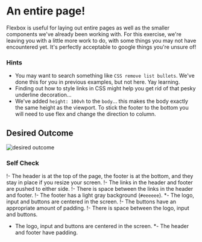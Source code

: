 # An entire page!

Flexbox is useful for laying out entire pages as well as the smaller components we've already been working with. For this exercise, we're leaving you with a little more work to do, with some things you may not have encountered yet. It's perfectly acceptable to google things you're unsure of!

### Hints
- You may want to search something like `CSS remove list bullets`.  We've done this for you in previous examples, but not here. Yay learning.
- Finding out how to style links in CSS might help you get rid of that pesky underline decoration...
- We've added `height: 100vh` to the `body`... this makes the body exactly the same height as the viewport. To stick the footer to the bottom you will need to use flex and change the direction to column.

## Desired Outcome
![desired outcome](./desired-outcome.png)

### Self Check

!- The header is at the top of the page, the footer is at the bottom, and they stay in place if you resize your screen.
!- The links in the header and footer are pushed to either side.
!- There is space between the links in the header and footer.
!- The footer has a light gray background (`#eeeeee`).
*- The logo, input and buttons are centered in the screen.
!- The buttons have an appropriate amount of padding.
!- There is space between the logo, input and buttons.


- The logo, input and buttons are centered in the screen.
*- The header and footer have padding.
